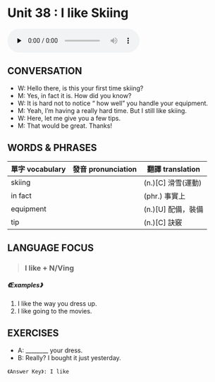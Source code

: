 # Unit 38 : I like Skiing

<audio controls preload="none">
  <source src="https://channelplus.ner.gov.tw/api/audio/5ad2e5fcf95e3500064f42e1">
</audio>

## CONVERSATION
* W: Hello there, is this your first time skiing? 
* M: Yes, in fact it is. How did you know? 
* W: It is hard not to notice “ how well” you handle your equipment. 
* M: Yeah, I’m having a really hard time. But I still like skiing. 
* W: Here, let me give you a few tips. 
* M: That would be great. Thanks!

## WORDS & PHRASES
單字 vocabulary|發音 pronunciation|翻譯 translation
---|---|---
skiing||(n.)[C] 滑雪(運動)
in fact||(phr.) 事實上
equipment||(n.)[U] 配備，裝備
tip||(n.)[C] 訣竅

## LANGUAGE FOCUS 
> <h3>I like + N/Ving</h3>

##### 《Examples》
1. I like the way you dress up.
2. I like going to the movies.

## EXERCISES 
* A: ________ your dress.
* B: Really? I bought it just yesterday.

`《Answer Key》: I like`